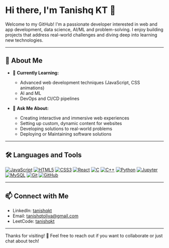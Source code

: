 # Hi there, I'm Tanishq KT 👋

Welcome to my GitHub! I'm a passionate developer interested in web and app development, data science, AI/ML and problem-solving. I enjoy building projects that address real-world challenges and diving deep into learning new technologies.

---

## 🚀 About Me

- 🌱 **Currently Learning:**
  - Advanced web development techniques (JavaScript, CSS animations)
  - AI and ML
  - DevOps and CI/CD pipelines

- 💬 **Ask Me About:**
  - Creating interactive and immersive web experiences
  - Setting up custom, dynamic content for websites
  - Developing solutions to real-world problems
  - Deploying or Maintaining software solutions

---

## 🛠️ Languages and Tools

[![JavaScript](https://img.shields.io/badge/-JavaScript-FFB300?style=for-the-badge&logo=javascript&logoColor=black)](https://developer.mozilla.org/en-US/docs/Web/JavaScript)
[![HTML5](https://img.shields.io/badge/-HTML5-EF5350?style=for-the-badge&logo=html5&logoColor=white)](https://developer.mozilla.org/en-US/docs/Web/HTML)
[![CSS3](https://img.shields.io/badge/-CSS3-42A5F5?style=for-the-badge&logo=css3&logoColor=white)](https://developer.mozilla.org/en-US/docs/Web/CSS)
[![React](https://img.shields.io/badge/-React-61DAFB?style=for-the-badge&logo=react&logoColor=black)](https://reactjs.org/)
[![C](https://img.shields.io/badge/-C-4CAF50?style=for-the-badge&logo=c&logoColor=white)](https://en.wikipedia.org/wiki/C_(programming_language))
[![C++](https://img.shields.io/badge/-C++-F44336?style=for-the-badge&logo=c++&logoColor=white)](https://en.wikipedia.org/wiki/C%2B%2B)
[![Python](https://img.shields.io/badge/-Python-2196F3?style=for-the-badge&logo=python&logoColor=white)](https://www.python.org/)
[![Jupyter](https://img.shields.io/badge/-Jupyter-F44336?style=for-the-badge&logo=jupyter&logoColor=white)](https://jupyter.org/)
[![MySQL](https://img.shields.io/badge/-MySQL-FFCA28?style=for-the-badge&logo=mysql&logoColor=white)](https://www.mysql.com/)
[![Git](https://img.shields.io/badge/-Git-F05032?style=for-the-badge&logo=git&logoColor=white)](https://git-scm.com/) 
[![GitHub](https://img.shields.io/badge/-GitHub-181717?style=for-the-badge&logo=github&logoColor=white)](https://github.com/) 

---

## 📫 Connect with Me

- LinkedIn: [tanishqkt](https://www.linkedin.com/in/tanishqkt/)
- Email: [tanishqtoliya@gmail.com](mailto:tanishqtoliya@gmail.com)
- LeetCode: [tanishqkt](https://www.leetcode.com/tanishqkt/)

---

Thanks for visiting! 🙌 Feel free to reach out if you want to collaborate or just chat about tech!
